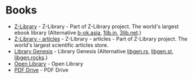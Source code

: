 # Books 

- [Z-Library](https://z-lib.org/) - Z-Library - Part of Z-Library project. The world's largest ebook library (Alternative [b-ok.asia](https://b-ok.asia/), [1lib.in](https://1lib.in/), [3lib.net](https://3lib.net/).)
- [Z-Library - articles](https://booksc.org/) - Z-Library - articles  - Part of Z-Library project. The world's largest scientific articles store.
- [Library Genesis](https://libgen.is/) - Library Genesis (Alternative [libgen.rs](http://libgen.rs/), [libgen.st](http://libgen.st/), [libgen.rocks](https://libgen.rocks/).)
- [Open Library](https://openlibrary.org/) - Open Library
- [PDF Drive](https://www.pdfdrive.com/) - PDF Drive
